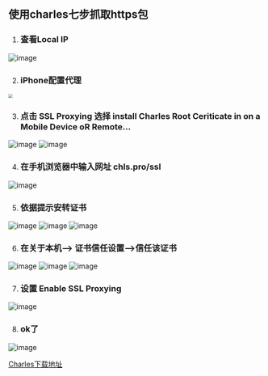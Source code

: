 ## 使用charles七步抓取https包
1. ### 查看Local IP
![image](charles_img/1.png)

2.  ### iPhone配置代理
<!--![image](charles_img/2.jpeg)-->
<img src="charles_img/2.jpeg" style="zoom:50%" />

3.  ### 点击 SSL Proxying 选择 install Charles Root Ceriticate in on a Mobile Device oR Remote...

![image](charles_img/3.png)
![image](charles_img/4.png)

4. ### 在手机浏览器中输入网址 chls.pro/ssl
![image](charles_img/5.jpeg)

5. ### 依据提示安转证书
![image](charles_img/6.jpeg)
![image](charles_img/7.jpeg)
![image](charles_img/8.jpeg)

6. ### 在关于本机--> 证书信任设置-->信任该证书
![image](charles_img/9.jpeg)
![image](charles_img/10.jpeg)
![image](charles_img/11.jpeg)

7. ### 设置 Enable SSL Proxying
![image](charles_img/12.png)

8. ### ok了
![image](charles_img/13.png)

[Charles下载地址](https://www.waitsun.com/charles-4-1-4.html)
